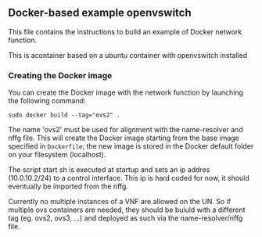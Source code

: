 ## Docker-based example openvswitch

This file contains the instructions to build an example of Docker network function.

This is acontainer based on a ubuntu container with openvswitch installed

### Creating the Docker image

You can create the Docker image with the network function by launching the following command:

    sudo docker build --tag="ovs2" .

The name 'ovs2' must be used for alignment with the name-resolver and nffg file.
This will create the Docker image starting from the base image specified in `Dockerfile`; the new image is stored in the Docker default folder on your filesystem (localhost).

The script start.sh is executed at startup and sets an ip addres (10.0.10.2/24) to a control interface.
This ip is hard coded for now, it should eventually be imported from the nffg.

Currently no multiple instances of a VNF are allowed on the UN.
So if multiple ovs containers are needed, they should be buiuld with a different tag (eg. ovs2, ovs3, ...) and deployed as such via the name-resolver/nffg file.
